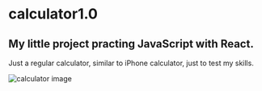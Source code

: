 # calculator1.0
## My little project practing JavaScript with React.

Just a regular calculator, similar to iPhone calculator, just to test my skills.

![calculator image](https://live.staticflickr.com/65535/52214493058_24dcc2c75a_c.jpg)
